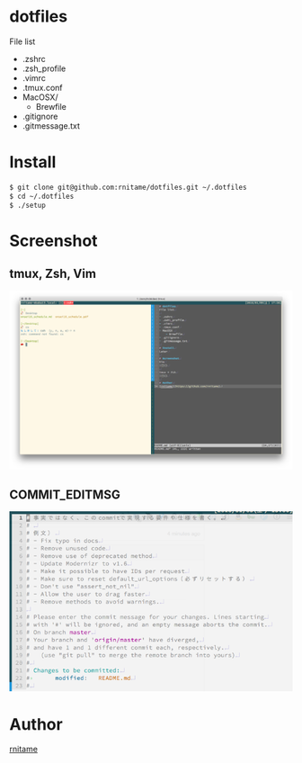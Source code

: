 # dotfiles
File list

- .zshrc
- .zsh\_profile
- .vimrc
- .tmux.conf
- MacOSX/ 
    - Brewfile
- .gitignore
- .gitmessage.txt

# Install

```
$ git clone git@github.com:rnitame/dotfiles.git ~/.dotfiles
$ cd ~/.dotfiles
$ ./setup
```

# Screenshot
## tmux, Zsh, Vim
![](screenshots/screenshot.png)
## COMMIT_EDITMSG 
![](screenshots/commit_editmsg.png)

# Author
[rnitame](https://github.com/rnitame)
